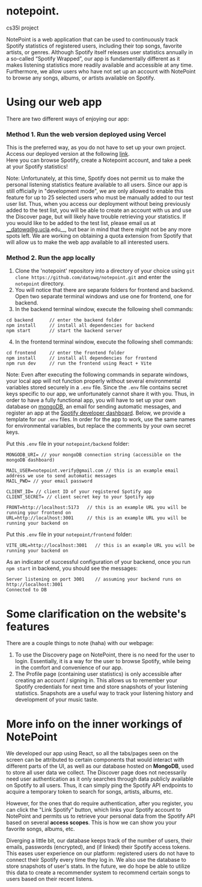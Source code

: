 # notepoint.
cs35l project

NotePoint is a web application that can be used to continuously track Spotify statistics of registered users, including their top songs, favorite artists, or genres. Although Spotify itself releases user statistics annually in a so-called “Spotify Wrapped”, our app is fundamentally different as it makes listening statistics more readily available and accessible at any time. Furthermore, we allow users who have not set up an account with NotePoint to browse any songs, albums, or artists available on Spotify.

# Using our web app
There are two different ways of enjoying our app:
### Method 1. Run the web version deployed using Vercel
This is the preferred way, as you do not have to set up your own project.
Access our deployed version at the following [link](https://notepoint.vercel.app/).  
Here you can browse Spotify, create a Notepoint account, and take a peek at your Spotify statistics!

Note:
Unfortunately, at this time, Spotify does not permit us to make the personal listening statistics feature available to all users. Since our app is still officially in "development mode", we are only allowed to enable this feature for up to 25 selected users who must be manually added to our test user list. Thus, when you access our deployment without being previously added to the test list, you will be able to create an account with us and use the Discover page, but will likely have trouble retrieving your statistics. If you would like to be added to the test list, please email us at __datowq@g.ucla.edu__, but bear in mind that there might not be any more spots left. We are working on obtaining a quota extension from Spotify that will allow us to make the web app available to all interested users.
   
### Method 2. Run the app locally
1) Clone the 'notepoint' repository into a directory of your choice using ```git clone https://github.com/datowq/notepoint.git``` and enter the ```notepoint``` directory.
2) You will notice that there are separate folders for frontend and backend. Open two separate terminal windows and use one for frontend, one for backend.
3) In the backend terminal window, execute the following shell commands:

```
cd backend      // enter the backend folder
npm install     // install all dependencies for backend
npm start       // start the backend server
```

4) In the frontend terminal window, execute the following shell commands:

```
cd frontend     // enter the frontend folder
npm install     // install all dependencies for frontend
npm run dev     // run the frontend using React + Vite
```

Note: Even after executing the following commands in separate windows, your local app will not function properly without several environmental variables stored securely in a ```.env``` file. Since the ```.env``` file contains secret keys specific to our app, we unfortunately cannot share it with you. Thus, in order to have a fully functional app, you will have to set up your own database on [mongoDB](https://www.mongodb.com), an email for sending automatic messages, and register an app at the [Spotify developer dashboard](https://developer.spotify.com/dashboard). Below, we provide a template for our ```.env``` files. In order for the app to work, use the same names for environmental variables, but replace the comments by your own secret keys.

Put this ```.env``` file in your ```notepoint/backend``` folder:

```
MONGODB_URI= // your mongoDB connection string (accessible on the mongoDB dashboard)

MAIL_USER=notepoint.verify@gmail.com // this is an example email address we use to send automatic messages
MAIL_PWD= // your email password

CLIENT_ID= // client ID of your registered Spotify app
CLIENT_SECRET= // client secret key to your Spotify app

FRONT=http://localhost:5173   // this is an example URL you will be running your frontend on
URL=http://localhost:3001     // this is an example URL you will be running your backend on
```
Put this ```.env``` file in your ```notepoint/frontend``` folder:

```
VITE_URL=http://localhost:3001   // this is an example URL you will be running your backend on
```
As an indicator of successful configuration of your backend, once you run ```npm start``` in backend, you should see the messages:
```
Server listening on port 3001    // assuming your backend runs on http://localhost:3001
Connected to DB
```
     
# Some clarification on the website's features
There are a couple things to note (haha) with our webpage:
  1. To use the Discovery page on NotePoint, there is no need for the user to login. Essentially, it is a way for the user to browse Spotify, while being in the comfort and convenience of our app.
  2. The Profile page (containing user statistics) is only accessible after creating an account / signing in. This allows us to remember your Spotify credentials for next time and store snapshots of your listening statistics. Snapshots are a useful way to track your listening history and development of your music taste.

# More info on the inner workings of NotePoint
We developed our app using React, so all the tabs/pages seen on the screen can be attributed to certain components that would interact with different parts of the UI, as well as our database hosted on __MongoDB__, used to store all user data we collect. The Discover page does not necessarily need user authentication as it only searches through data publicly available on Spotify to all users. Thus, it can simply ping the Spotify API endpoints to acquire a temporary token to search for songs, artists, albums, etc.

However, for the ones that do require authentication, after you register, you can click the "Link Spotify" button, which links your Spotify account to NotePoint and permits us to retrieve your personal data from the Spotify API based on several **access scopes**. This is how we can show you your favorite songs, albums, etc.

Diverging a little bit, our database keeps track of the number of users, their emails, passwords (encrypted), and (if linked) their Spotify access tokens.  This eases user experience on our platform: registered users do not have to connect their Spotify every time they log in. We also use the database to store snapshots of user's stats. In the future, we do hope be able to utilize this data to create a recommender system to recommend certain songs to users based on their recent listens.
